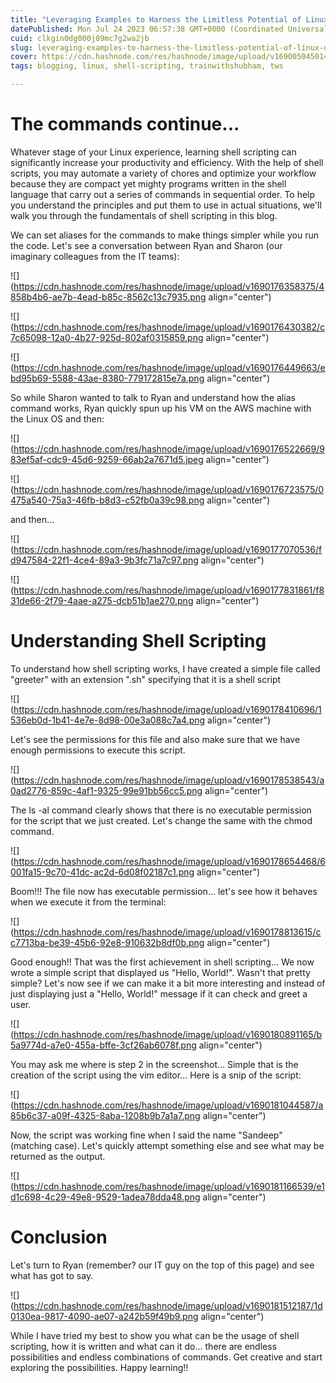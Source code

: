 ```yaml
---
title: "Leveraging Examples to Harness the Limitless Potential of Linux Day-4 #90DaysofDevOps"
datePublished: Mon Jul 24 2023 06:57:38 GMT+0000 (Coordinated Universal Time)
cuid: clkgin0dg000j09mc7g2wa2jb
slug: leveraging-examples-to-harness-the-limitless-potential-of-linux-day-4-90daysofdevops
cover: https://cdn.hashnode.com/res/hashnode/image/upload/v1690050450141/5085daa1-782e-4fa3-bb3a-7723a3e582ed.jpeg
tags: blogging, linux, shell-scripting, trainwithshubham, tws

---
```


# The commands continue...

Whatever stage of your Linux experience, learning shell scripting can significantly increase your productivity and efficiency. With the help of shell scripts, you may automate a variety of chores and optimize your workflow because they are compact yet mighty programs written in the shell language that carry out a series of commands in sequential order. To help you understand the principles and put them to use in actual situations, we'll walk you through the fundamentals of shell scripting in this blog.

We can set aliases for the commands to make things simpler while you run the code. Let's see a conversation between Ryan and Sharon (our imaginary colleagues from the IT teams):

![](https://cdn.hashnode.com/res/hashnode/image/upload/v1690176358375/4858b4b6-ae7b-4ead-b85c-8562c13c7935.png align="center")

![](https://cdn.hashnode.com/res/hashnode/image/upload/v1690176430382/c7c65098-12a0-4b27-925d-802af0315859.png align="center")

![](https://cdn.hashnode.com/res/hashnode/image/upload/v1690176449663/ebd95b69-5588-43ae-8380-779172815e7a.png align="center")

So while Sharon wanted to talk to Ryan and understand how the alias command works, Ryan quickly spun up his VM on the AWS machine with the Linux OS and then:

![](https://cdn.hashnode.com/res/hashnode/image/upload/v1690176522669/983ef5af-cdc9-45d6-9259-66ab2a7671d5.jpeg align="center")

![](https://cdn.hashnode.com/res/hashnode/image/upload/v1690176723575/0475a540-75a3-46fb-b8d3-c52fb0a39c98.png align="center")

and then...

![](https://cdn.hashnode.com/res/hashnode/image/upload/v1690177070536/fd947584-22f1-4ce4-89a3-9b3fc71a7c97.png align="center")

![](https://cdn.hashnode.com/res/hashnode/image/upload/v1690177831861/f831de66-2f79-4aae-a275-dcb51b1ae270.png align="center")

# Understanding Shell Scripting

To understand how shell scripting works, I have created a simple file called "greeter" with an extension ".sh" specifying that it is a shell script

![](https://cdn.hashnode.com/res/hashnode/image/upload/v1690178410696/1536eb0d-1b41-4e7e-8d98-00e3a088c7a4.png align="center")

Let's see the permissions for this file and also make sure that we have enough permissions to execute this script.

![](https://cdn.hashnode.com/res/hashnode/image/upload/v1690178538543/a0ad2776-859c-4af1-9325-99e91bb56cc5.png align="center")

The ls -al command clearly shows that there is no executable permission for the script that we just created. Let's change the same with the chmod command.

![](https://cdn.hashnode.com/res/hashnode/image/upload/v1690178654468/6001fa15-9c70-41dc-ac2d-6d08f02187c1.png align="center")

Boom!!! The file now has executable permission... let's see how it behaves when we execute it from the terminal:

![](https://cdn.hashnode.com/res/hashnode/image/upload/v1690178813615/cc7713ba-be39-45b6-92e8-910632b8df0b.png align="center")

Good enough!! That was the first achievement in shell scripting... We now wrote a simple script that displayed us "Hello, World!". Wasn't that pretty simple? Let's now see if we can make it a bit more interesting and instead of just displaying just a "Hello, World!" message if it can check and greet a user.

![](https://cdn.hashnode.com/res/hashnode/image/upload/v1690180891165/b5a9774d-a7e0-455a-bffe-3cf26ab6078f.png align="center")

You may ask me where is step 2 in the screenshot... Simple that is the creation of the script using the vim editor... Here is a snip of the script:

![](https://cdn.hashnode.com/res/hashnode/image/upload/v1690181044587/a85b6c37-a09f-4325-8aba-1208b9b7a1a7.png align="center")

Now, the script was working fine when I said the name "Sandeep" (matching case). Let's quickly attempt something else and see what may be returned as the output.

![](https://cdn.hashnode.com/res/hashnode/image/upload/v1690181166539/e1d1c698-4c29-49e8-9529-1adea78dda48.png align="center")

# **Conclusion**

Let's turn to Ryan (remember? our IT guy on the top of this page) and see what has got to say.

![](https://cdn.hashnode.com/res/hashnode/image/upload/v1690181512187/1d0130ea-9817-4090-ae07-a242b59f49b9.png align="center")

While I have tried my best to show you what can be the usage of shell scripting, how it is written and what can it do... there are endless possibilities and endless combinations of commands. Get creative and start exploring the possibilities. Happy learning!!